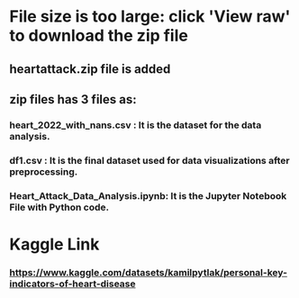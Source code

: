 
# File size is too large: click 'View raw' to download the zip file
## heartattack.zip file is added
## zip files has 3 files as:
  ### heart_2022_with_nans.csv : It is the dataset for the data analysis.
  ### df1.csv : It is the final dataset used for data visualizations after preprocessing.
  ### Heart_Attack_Data_Analysis.ipynb: It is the Jupyter Notebook File with Python code.

# Kaggle Link
### https://www.kaggle.com/datasets/kamilpytlak/personal-key-indicators-of-heart-disease
